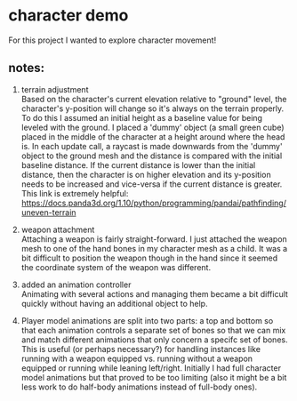 # character demo    
    
For this project I wanted to explore character movement!    
    
## notes:    
    
1. terrain adjustment    
Based on the character's current elevation relative to "ground" level, the character's y-position will change so it's always on the terrain properly. To do this I assumed an initial height as a baseline value for being leveled with
the ground. I placed a 'dummy' object (a small green cube) placed in the middle of the character at a height around where the head is. In each update call, a raycast is made downwards from the 'dummy' object to the ground mesh and the distance is compared with the initial baseline distance.
If the current distance is lower than the initial distance, then the character is on higher elevation and its y-position needs to be increased and vice-versa if the current distance is greater.        
This link is extremely helpful: https://docs.panda3d.org/1.10/python/programming/pandai/pathfinding/uneven-terrain    
    
2. weapon attachment    
Attaching a weapon is fairly straight-forward. I just attached the weapon mesh to one of the hand bones in my character mesh as a child. It was a bit difficult to position the weapon though in the hand since it seemed
the coordinate system of the weapon was different.     
    
3. added an animation controller    
Animating with several actions and managing them became a bit difficult quickly without having an additional object to help.    
    
4. Player model animations are split into two parts: a top and bottom so that each animation controls a separate set of bones so that we can mix and match different animations that only concern a specifc set of bones. This is useful (or perhaps necessary?) for handling instances like running with a weapon equipped vs. running without a weapon equipped or running while leaning left/right. Initially I had full character model animations but that proved to be too limiting (also it might be a bit less work to do half-body animations instead of full-body ones).    